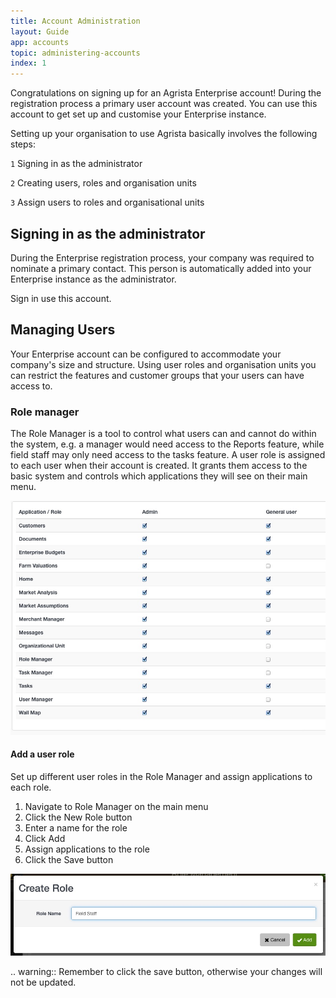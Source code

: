 ```yaml
---
title: Account Administration
layout: Guide
app: accounts
topic: administering-accounts
index: 1
---
```


Congratulations on signing up for an Agrista Enterprise account! During the registration process a primary user account was created. You can use this account to get set up and customise your Enterprise instance.

Setting up your organisation to use Agrista basically involves the following steps:


`1` Signing in as the administrator

`2` Creating users, roles and organisation units 

`3` Assign users to roles and organisational units

## Signing in as the administrator

During the Enterprise registration process, your company was required to nominate a primary contact. This person is automatically added into your Enterprise instance as the administrator.

Sign in use this account.

## Managing Users

Your Enterprise account can be configured to accommodate your company's size and structure. Using user roles and organisation units you can restrict the features and customer groups that your users can have access to.


### Role manager

The Role Manager is a tool to control what users can and cannot do within the system, e.g. a manager would need access to the Reports feature, while field staff may only need access to the tasks feature. A user role is assigned to each user when their account is created. It grants them access to the basic system and controls which applications they will see on their main menu.

![Role Manager](images/ENT_role_manager.jpg)
 

#### Add a user role

Set up different user roles in the Role Manager and assign applications to each role.

1. Navigate to Role Manager on the main menu
2. Click the New Role button
3. Enter a name for the role
4. Click Add
5. Assign applications to the role
6. Click the Save button

![Add user role](images/ENT_user_role_add.jpg)

.. warning:: Remember to click the save button, otherwise your changes will not be updated. 


